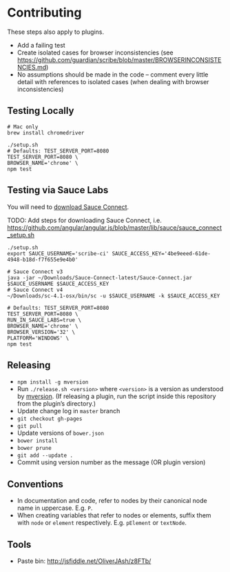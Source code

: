 # Contributing

These steps also apply to plugins.

* Add a failing test
* Create isolated cases for browser inconsistencies (see https://github.com/guardian/scribe/blob/master/BROWSERINCONSISTENCIES.md)
* No assumptions should be made in the code – comment every little detail with
  references to isolated cases (when dealing with browser inconsistencies)

## Testing Locally
```
# Mac only
brew install chromedriver
```

```
./setup.sh
# Defaults: TEST_SERVER_PORT=8080
TEST_SERVER_PORT=8080 \
BROWSER_NAME='chrome' \
npm test
```

## Testing via Sauce Labs
You will need to [download Sauce Connect](https://saucelabs.com/docs/connect).

TODO: Add steps for downloading Sauce Connect, i.e. https://github.com/angular/angular.js/blob/master/lib/sauce/sauce_connect_setup.sh
```
./setup.sh
export SAUCE_USERNAME='scribe-ci' SAUCE_ACCESS_KEY='4be9eeed-61de-4948-b18d-f7f655e9e4b0'

# Sauce Connect v3
java -jar ~/Downloads/Sauce-Connect-latest/Sauce-Connect.jar $SAUCE_USERNAME $SAUCE_ACCESS_KEY
# Sauce Connect v4
~/Downloads/sc-4.1-osx/bin/sc -u $SAUCE_USERNAME -k $SAUCE_ACCESS_KEY

# Defaults: TEST_SERVER_PORT=8080
TEST_SERVER_PORT=8080 \
RUN_IN_SAUCE_LABS=true \
BROWSER_NAME='chrome' \
BROWSER_VERSION='32' \
PLATFORM='WINDOWS' \
npm test
```

## Releasing
* `npm install -g mversion`
* Run `./release.sh <version>` where `<version>` is a version as understood by
  [mversion](https://github.com/mikaelbr/mversion#usage-cli). (If releasing a
  plugin, run the script inside this repository from the plugin’s directory.)
* Update change log in `master` branch
* `git checkout gh-pages`
* `git pull`
* Update versions of `bower.json`
* `bower install`
* `bower prune`
* `git add --update .`
* Commit using version number as the message (OR plugin version)

## Conventions
* In documentation and code, refer to nodes by their canonical node name in
  uppercase. E.g. `P`.
* When creating variables that refer to nodes or elements, suffix them with
  `node` or `element` respectively. E.g. `pElement` or `textNode`.

## Tools
* Paste bin: http://jsfiddle.net/OliverJAsh/z8FTb/
